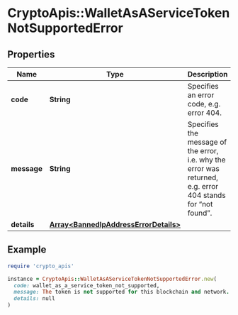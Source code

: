 # CryptoApis::WalletAsAServiceTokenNotSupportedError

## Properties

| Name | Type | Description | Notes |
| ---- | ---- | ----------- | ----- |
| **code** | **String** | Specifies an error code, e.g. error 404. |  |
| **message** | **String** | Specifies the message of the error, i.e. why the error was returned, e.g. error 404 stands for “not found”. |  |
| **details** | [**Array&lt;BannedIpAddressErrorDetails&gt;**](BannedIpAddressErrorDetails.md) |  | [optional] |

## Example

```ruby
require 'crypto_apis'

instance = CryptoApis::WalletAsAServiceTokenNotSupportedError.new(
  code: wallet_as_a_service_token_not_supported,
  message: The token is not supported for this blockchain and network. To be supported, please contact our team.,
  details: null
)
```

